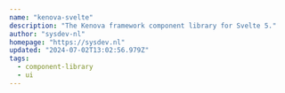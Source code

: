 ```yaml
---
name: "kenova-svelte"
description: "The Kenova framework component library for Svelte 5."
author: "sysdev-nl"
homepage: "https://sysdev.nl"
updated: "2024-07-02T13:02:56.979Z"
tags: 
  - component-library
  - ui
---
```

